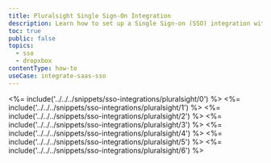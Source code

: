 ```yaml
---
title: Pluralsight Single Sign-On Integration
description: Learn how to set up a Single Sign-on (SSO) integration with Pluralsight and Auth0.
toc: true
public: false
topics:
  - sso
  - dropxbox
contentType: how-to
useCase: integrate-saas-sso
---
```

<%= include('../../../snippets/sso-integrations/pluralsight/0') %> 
<%= include('../../../snippets/sso-integrations/pluralsight/1') %> 
<%= include('../../../snippets/sso-integrations/pluralsight/2') %> 
<%= include('../../../snippets/sso-integrations/pluralsight/3') %> 
<%= include('../../../snippets/sso-integrations/pluralsight/4') %> 
<%= include('../../../snippets/sso-integrations/pluralsight/5') %> 
<%= include('../../../snippets/sso-integrations/pluralsight/6') %>
